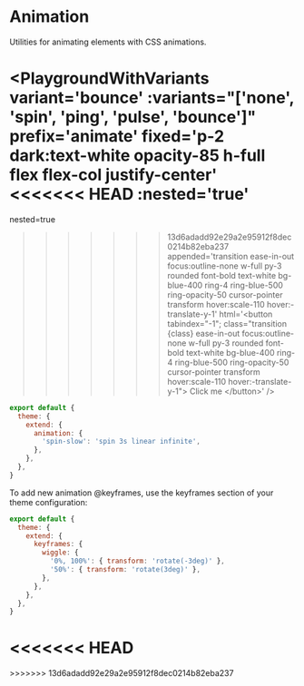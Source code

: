 # Animation

Utilities for animating elements with CSS animations.

<PlaygroundWithVariants
  variant='bounce'
  :variants="['none', 'spin', 'ping', 'pulse', 'bounce']"
  prefix='animate'
  fixed='p-2 dark:text-white opacity-85 h-full flex flex-col justify-center'
<<<<<<< HEAD
  :nested='true'
=======
  nested=true
>>>>>>> 13d6adadd92e29a2e95912f8dec0214b82eba237
  appended='transition ease-in-out focus:outline-none w-full py-3 rounded font-bold text-white bg-blue-400 ring-4 ring-blue-500 ring-opacity-50 cursor-pointer transform hover:scale-110 hover:-translate-y-1'
  html='&lt;button tabindex="-1"; class="transition {class} ease-in-out focus:outline-none w-full py-3 rounded font-bold text-white bg-blue-400 ring-4 ring-blue-500 ring-opacity-50 cursor-pointer transform hover:scale-110 hover:-translate-y-1"&gt;
    Click me
  &lt;/button&gt;'
/>

<Customizing>

```js windi.config.js
export default {
  theme: {
    extend: {
      animation: {
        'spin-slow': 'spin 3s linear infinite',
      },
    },
  },
}
```

To add new animation @keyframes, use the keyframes section of your theme configuration:

```js windi.config.js
export default {
  theme: {
    extend: {
      keyframes: {
        wiggle: {
          '0%, 100%': { transform: 'rotate(-3deg)' },
          '50%': { transform: 'rotate(3deg)' },
        },
      },
    },
  },
}
```

<<<<<<< HEAD
</Customizing>
=======
</Customizing>
>>>>>>> 13d6adadd92e29a2e95912f8dec0214b82eba237
